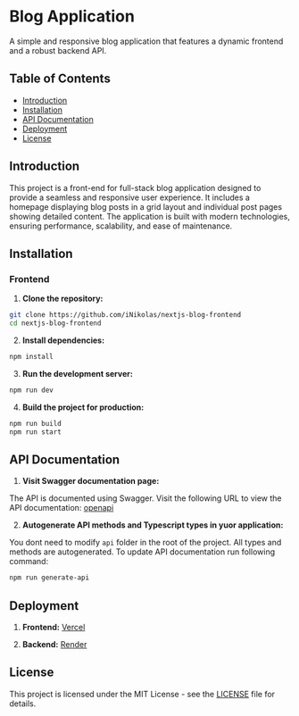 # Blog Application

A simple and responsive blog application that features a dynamic frontend and a robust backend API.

## Table of Contents

- [Introduction](#introduction)
- [Installation](#installation)
- [API Documentation](#api-documentation)
- [Deployment](#deployment)
- [License](#license)

## Introduction

This project is a front-end for full-stack blog application designed to provide a seamless and responsive user experience. It includes a homepage displaying blog posts in a grid layout and individual post pages showing detailed content. The application is built with modern technologies, ensuring performance, scalability, and ease of maintenance.

## Installation

### Frontend

1. **Clone the repository:**

```bash
git clone https://github.com/iNikolas/nextjs-blog-frontend
cd nextjs-blog-frontend
```

2. **Install dependencies:**

```bash
npm install
```

3. **Run the development server:**

```bash
npm run dev
```

4. **Build the project for production:**

```bash
npm run build
npm run start
```

## API Documentation

1. **Visit Swagger documentation page:**

The API is documented using Swagger. Visit the following URL to view the API documentation: [openapi](https://nestjs-blog-backend.onrender.com/api)

2. **Autogenerate API methods and Typescript types in yuor application:**

You dont need to modify `api` folder in the root of the project. All types and methods are autogenerated. To update API documentation run following command:

```bash
npm run generate-api
```

## Deployment

1. **Frontend:** [Vercel](https://nextjs-blog-frontend-one.vercel.app/)

2. **Backend:** [Render](https://nestjs-blog-backend.onrender.com)

## License

This project is licensed under the MIT License - see the [LICENSE](LICENCE) file for details.
